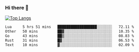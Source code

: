### Hi there 👋

<!--
**3Xpl0it3r/3Xpl0it3r** is a ✨ _special_ ✨ repository because its `README.md` (this file) appears on your GitHub profile.

Here are some ideas to get you started:

- 🔭 I’m currently working on ...
- 🌱 I’m currently learning ...
- 👯 I’m looking to collaborate on ...
- 🤔 I’m looking for help with ...
- 💬 Ask me about ...
- 📫 How to reach me: ...
- 😄 Pronouns: ...
- ⚡ Fun fact: ...
-->


[![Top Langs](https://github-readme-stats.vercel.app/api/top-langs/?username=3Xpl0it3r&layout=compact)](https://github.com/3Xpl0it3r/3Xpl0it3r)

<!--START_SECTION:waka-->

```txt
Lua     5 hrs 51 mins   ██████████████████░░░░░░░   72.11 %
Other   50 mins         ██▓░░░░░░░░░░░░░░░░░░░░░░   10.35 %
Go      43 mins         ██▒░░░░░░░░░░░░░░░░░░░░░░   08.83 %
Rust    31 mins         █▓░░░░░░░░░░░░░░░░░░░░░░░   06.53 %
Text    10 mins         ▓░░░░░░░░░░░░░░░░░░░░░░░░   02.09 %
```

<!--END_SECTION:waka-->
